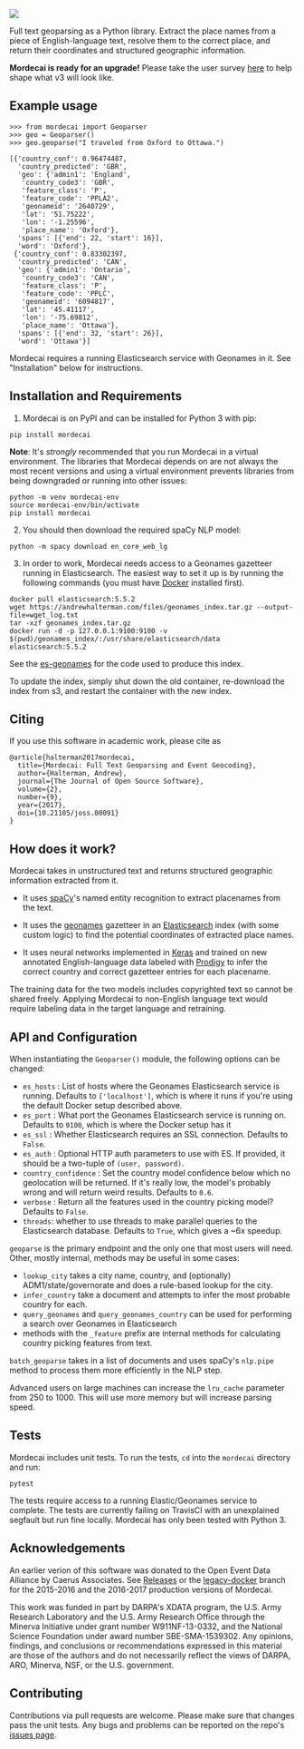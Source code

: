 ![](paper/mordecai_geoparsing.png)

Full text geoparsing as a Python library. Extract the place names from a
piece of English-language text, resolve them to the correct place, and return
their coordinates and structured geographic information.

**Mordecai is ready for an upgrade!** Please take the user survey [here](https://z0l4ihmu0ud.typeform.com/to/b8FmCfMt) 
to help shape what v3 will look like.

Example usage
-------------

```
>>> from mordecai import Geoparser
>>> geo = Geoparser()
>>> geo.geoparse("I traveled from Oxford to Ottawa.")

[{'country_conf': 0.96474487,
  'country_predicted': 'GBR',
  'geo': {'admin1': 'England',
   'country_code3': 'GBR',
   'feature_class': 'P',
   'feature_code': 'PPLA2',
   'geonameid': '2640729',
   'lat': '51.75222',
   'lon': '-1.25596',
   'place_name': 'Oxford'},
  'spans': [{'end': 22, 'start': 16}],
  'word': 'Oxford'},
 {'country_conf': 0.83302397,
  'country_predicted': 'CAN',
  'geo': {'admin1': 'Ontario',
   'country_code3': 'CAN',
   'feature_class': 'P',
   'feature_code': 'PPLC',
   'geonameid': '6094817',
   'lat': '45.41117',
   'lon': '-75.69812',
   'place_name': 'Ottawa'},
  'spans': [{'end': 32, 'start': 26}],
  'word': 'Ottawa'}]
```

Mordecai requires a running Elasticsearch service with Geonames in it. See
"Installation" below for instructions.


Installation and Requirements
--------------------

1. Mordecai is on PyPI and can be installed for Python 3 with pip:

```
pip install mordecai
```

**Note**: It's *strongly* recommended that you run Mordecai in a virtual
environment. The libraries that Mordecai depends on are not always the most
recent versions and using a virtual environment prevents libraries from being
downgraded or running into other issues:

```
python -m venv mordecai-env
source mordecai-env/bin/activate
pip install mordecai
```

2. You should then download the required spaCy NLP model:

```
python -m spacy download en_core_web_lg
```

3. In order to work, Mordecai needs access to a Geonames gazetteer running in
Elasticsearch. The easiest way to set it up is by running the following
commands (you must have [Docker](https://docs.docker.com/engine/installation/)
installed first).

```
docker pull elasticsearch:5.5.2
wget https://andrewhalterman.com/files/geonames_index.tar.gz --output-file=wget_log.txt
tar -xzf geonames_index.tar.gz
docker run -d -p 127.0.0.1:9100:9100 -v $(pwd)/geonames_index/:/usr/share/elasticsearch/data elasticsearch:5.5.2
```

See the [es-geonames](https://github.com/openeventdata/es-geonames) for the code used
to produce this index.

To update the index, simply shut down the old container, re-download the index
from s3, and restart the container with the new index.

Citing
------

If you use this software in academic work, please cite as 

```
@article{halterman2017mordecai,
  title={Mordecai: Full Text Geoparsing and Event Geocoding},
  author={Halterman, Andrew},
  journal={The Journal of Open Source Software},
  volume={2},
  number={9},
  year={2017},
  doi={10.21105/joss.00091}
}
```

How does it work?
-----------------

Mordecai takes in unstructured text and returns structured geographic information extracted
from it. 

- It uses [spaCy](https://github.com/explosion/spaCy/)'s named entity recognition to
  extract placenames from the text.

- It uses the [geonames](http://www.geonames.org/)
  gazetteer in an [Elasticsearch](https://www.elastic.co/products/elasticsearch) index 
  (with some custom logic) to find the potential coordinates of
  extracted place names.

- It uses neural networks implemented in [Keras](https://keras.io/) and trained on new annotated
  English-language data labeled with [Prodigy](https://prodi.gy/) to infer the correct country and correct gazetteer entries for each
  placename. 

The training data for the two models includes copyrighted text so cannot be
shared freely. Applying Mordecai to non-English language text would require labeling data
in the target language and retraining.

API and Configuration
---------------------

When instantiating the `Geoparser()` module, the following options can be changed:

- `es_hosts` : List of hosts where the Geonames Elasticsearch service is
    running. Defaults to `['localhost']`, which is where it runs if you're using
    the default Docker setup described above.
- `es_port` : What port the Geonames Elasticsearch service is running on.
    Defaults to `9100`, which is where the Docker setup has it
- `es_ssl` : Whether Elasticsearch requires an SSL connection.
    Defaults to `False`.
- `es_auth` : Optional HTTP auth parameters to use with ES.
    If provided, it should be a two-tuple of `(user, password)`.
- `country_confidence` : Set the country model confidence below which no
    geolocation will be returned. If it's really low, the model's probably
    wrong and will return weird results. Defaults to `0.6`. 
- `verbose` : Return all the features used in the country picking model?
    Defaults to `False`. 
- `threads`: whether to use threads to make parallel queries to the
    Elasticsearch database. Defaults to `True`, which gives a ~6x speedup.

`geoparse` is the primary endpoint and the only one that most users will need.
Other, mostly internal, methods may be useful in some cases:

- `lookup_city` takes a city name, country, and (optionally) ADM1/state/governorate and 
    does a rule-based lookup for the city.
- `infer_country` take a document and attempts to infer the most probable
    country for each.
- `query_geonames` and `query_geonames_country` can be used for performing a
    search over Geonames in Elasticsearch
- methods with the `_feature` prefix are internal methods for
    calculating country picking features from text.

`batch_geoparse` takes in a list of documents and uses spaCy's `nlp.pipe`
method to process them more efficiently in the NLP step. 

Advanced users on large machines can increase the `lru_cache` parameter from 250
to 1000. This will use more memory but will increase parsing speed.

Tests
-----

Mordecai includes unit tests. To run the tests, `cd` into the
`mordecai` directory and run:

```
pytest
```

The tests require access to a running Elastic/Geonames service to
complete. The tests are currently failing on TravisCI with an unexplained
segfault but run fine locally. Mordecai has only been tested with Python 3.


Acknowledgements
----------------

An earlier verion of this software was donated to the Open Event Data Alliance
by Caerus Associates.  See [Releases](https://github.com/openeventdata/mordecai/releases) 
or the [legacy-docker](https://github.com/openeventdata/mordecai/tree/legacy-docker) branch for the
2015-2016 and the 2016-2017 production versions of Mordecai.

This work was funded in part by DARPA's XDATA program, the U.S. Army Research
Laboratory and the U.S. Army Research Office through the Minerva Initiative
under grant number W911NF-13-0332, and the National Science Foundation under
award number SBE-SMA-1539302. Any opinions, findings, and conclusions or
recommendations expressed in this material are those of the authors and do not
necessarily reflect the views of DARPA, ARO, Minerva, NSF, or the U.S.
government.


Contributing
------------

Contributions via pull requests are welcome. Please make sure that changes
pass the unit tests. Any bugs and problems can be reported
on the repo's [issues page](https://github.com/openeventdata/mordecai/issues).


